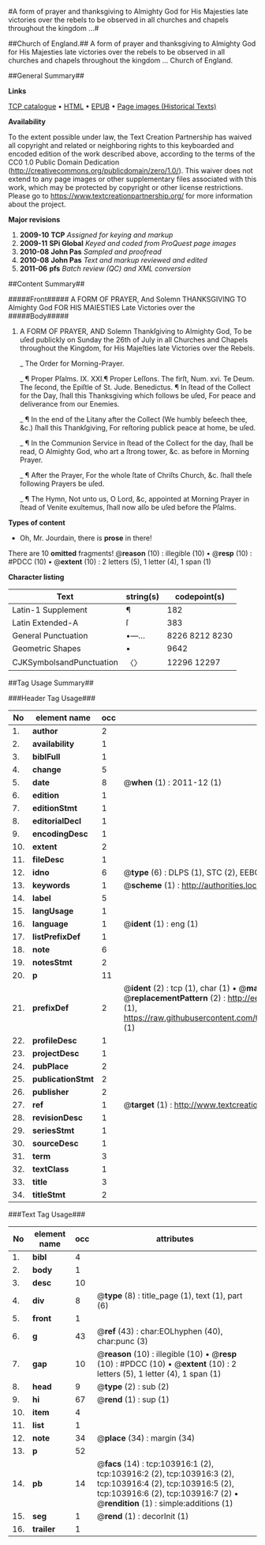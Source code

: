 #A form of prayer and thanksgiving to Almighty God for His Majesties late victories over the rebels to be observed in all churches and chapels throughout the kingdom ...#

##Church of England.##
A form of prayer and thanksgiving to Almighty God for His Majesties late victories over the rebels to be observed in all churches and chapels throughout the kingdom ...
Church of England.

##General Summary##

**Links**

[TCP catalogue](http://www.ota.ox.ac.uk/tcp/)  • 
[HTML](http://tei.it.ox.ac.uk/tcp/Texts-HTML/free/A33/A33007.html)  • 
[EPUB](http://tei.it.ox.ac.uk/tcp/Texts-EPUB/free/A33/A33007.epub) • 
[Page images (Historical Texts)](https://historicaltexts.jisc.ac.uk/eebo-15580067e)

**Availability**

To the extent possible under law, the Text Creation Partnership has waived all copyright and related or neighboring rights to this keyboarded and encoded edition of the work described above, according to the terms of the CC0 1.0 Public Domain Dedication (http://creativecommons.org/publicdomain/zero/1.0/). This waiver does not extend to any page images or other supplementary files associated with this work, which may be protected by copyright or other license restrictions. Please go to https://www.textcreationpartnership.org/ for more information about the project.

**Major revisions**

1. __2009-10__ __TCP__ *Assigned for keying and markup*
1. __2009-11__ __SPi Global__ *Keyed and coded from ProQuest page images*
1. __2010-08__ __John Pas__ *Sampled and proofread*
1. __2010-08__ __John Pas__ *Text and markup reviewed and edited*
1. __2011-06__ __pfs__ *Batch review (QC) and XML conversion*

##Content Summary##

#####Front#####
A FORM OF PRAYER, And Solemn THANKSGIVING TO Almighty God FOR HIS MAIESTIES Late Victories over the 
#####Body#####

1. A FORM OF PRAYER, AND Solemn Thankſgiving to Almighty God, To be uſed publickly on Sunday the 26th of July in all Churches and Chapels throughout the Kingdom, for His Majeſties late Victories over the Rebels.

    _ The Order for Morning-Prayer.

    _ ¶ Proper Pſalms. IX. XXI.¶ Proper Leſſons. The firſt, Num. xvi. Te Deum. The ſecond, the Epiſtle of St. Jude. Benedictus.
¶ In ſtead of the Collect for the Day, ſhall this Thanksgiving which follows be uſed, For peace and deliverance from our Enemies.

    _ ¶ In the end of the Litany after the Collect (We humbly beſeech thee, &c.) ſhall this Thankſgiving, For reſtoring publick peace at home, be uſed.

    _ ¶ In the Communion Service in ſtead of the Collect for the day, ſhall be read, O Almighty God, who art a ſtrong tower, &c. as before in Morning Prayer.

    _ ¶ After the Prayer, For the whole ſtate of Chriſts Church, &c. ſhall theſe following Prayers be uſed.

    _ ¶ The Hymn, Not unto us, O Lord, &c, appointed at Morning Prayer in ſtead of Venite exultemus, ſhall now alſo be uſed before the Pſalms.

**Types of content**

  * Oh, Mr. Jourdain, there is **prose** in there!

There are 10 **omitted** fragments! 
 @__reason__ (10) : illegible (10)  •  @__resp__ (10) : #PDCC (10)  •  @__extent__ (10) : 2 letters (5), 1 letter (4), 1 span (1)

**Character listing**


|Text|string(s)|codepoint(s)|
|---|---|---|
|Latin-1 Supplement|¶|182|
|Latin Extended-A|ſ|383|
|General Punctuation|•—…|8226 8212 8230|
|Geometric Shapes|▪|9642|
|CJKSymbolsandPunctuation|〈〉|12296 12297|

##Tag Usage Summary##

###Header Tag Usage###

|No|element name|occ|attributes|
|---|---|---|---|
|1.|__author__|2||
|2.|__availability__|1||
|3.|__biblFull__|1||
|4.|__change__|5||
|5.|__date__|8| @__when__ (1) : 2011-12 (1)|
|6.|__edition__|1||
|7.|__editionStmt__|1||
|8.|__editorialDecl__|1||
|9.|__encodingDesc__|1||
|10.|__extent__|2||
|11.|__fileDesc__|1||
|12.|__idno__|6| @__type__ (6) : DLPS (1), STC (2), EEBO-CITATION (1), OCLC (1), VID (1)|
|13.|__keywords__|1| @__scheme__ (1) : http://authorities.loc.gov/ (1)|
|14.|__label__|5||
|15.|__langUsage__|1||
|16.|__language__|1| @__ident__ (1) : eng (1)|
|17.|__listPrefixDef__|1||
|18.|__note__|6||
|19.|__notesStmt__|2||
|20.|__p__|11||
|21.|__prefixDef__|2| @__ident__ (2) : tcp (1), char (1)  •  @__matchPattern__ (2) : ([0-9\-]+):([0-9IVX]+) (1), (.+) (1)  •  @__replacementPattern__ (2) : http://eebo.chadwyck.com/downloadtiff?vid=$1&page=$2 (1), https://raw.githubusercontent.com/textcreationpartnership/Texts/master/tcpchars.xml#$1 (1)|
|22.|__profileDesc__|1||
|23.|__projectDesc__|1||
|24.|__pubPlace__|2||
|25.|__publicationStmt__|2||
|26.|__publisher__|2||
|27.|__ref__|1| @__target__ (1) : http://www.textcreationpartnership.org/docs/. (1)|
|28.|__revisionDesc__|1||
|29.|__seriesStmt__|1||
|30.|__sourceDesc__|1||
|31.|__term__|3||
|32.|__textClass__|1||
|33.|__title__|3||
|34.|__titleStmt__|2||


###Text Tag Usage###

|No|element name|occ|attributes|
|---|---|---|---|
|1.|__bibl__|4||
|2.|__body__|1||
|3.|__desc__|10||
|4.|__div__|8| @__type__ (8) : title_page (1), text (1), part (6)|
|5.|__front__|1||
|6.|__g__|43| @__ref__ (43) : char:EOLhyphen (40), char:punc (3)|
|7.|__gap__|10| @__reason__ (10) : illegible (10)  •  @__resp__ (10) : #PDCC (10)  •  @__extent__ (10) : 2 letters (5), 1 letter (4), 1 span (1)|
|8.|__head__|9| @__type__ (2) : sub (2)|
|9.|__hi__|67| @__rend__ (1) : sup (1)|
|10.|__item__|4||
|11.|__list__|1||
|12.|__note__|34| @__place__ (34) : margin (34)|
|13.|__p__|52||
|14.|__pb__|14| @__facs__ (14) : tcp:103916:1 (2), tcp:103916:2 (2), tcp:103916:3 (2), tcp:103916:4 (2), tcp:103916:5 (2), tcp:103916:6 (2), tcp:103916:7 (2)  •  @__rendition__ (1) : simple:additions (1)|
|15.|__seg__|1| @__rend__ (1) : decorInit (1)|
|16.|__trailer__|1||
